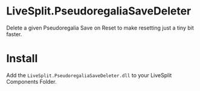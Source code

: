 # LiveSplit.PseudoregaliaSaveDeleter
 Delete a given Pseudoregalia Save on Reset to make resetting just a tiny bit faster.

# Install
 Add the `LiveSplit.PseudoregaliaSaveDeleter.dll` to your LiveSplit Components Folder.
